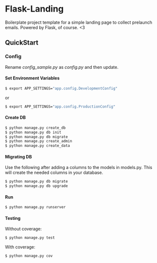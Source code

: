 # Flask-Landing

Boilerplate project template for a simple landing page to collect prelaunch emails. Powered by Flask, of course. <3

## QuickStart

### Config

Rename *config_sample.py* as *config.py* and then update.

#### Set Environment Variables

```sh
$ export APP_SETTINGS="app.config.DevelopmentConfig"
```

or

```sh
$ export APP_SETTINGS="app.config.ProductionConfig"
```

#### Create DB

```sh
$ python manage.py create_db
$ python manage.py db init
$ python manage.py db migrate
$ python manage.py create_admin
$ python manage.py create_data
```

#### Migrating DB
Use the following after adding a columns to the models in models.py. This will create the needed columns in your database.
```sh
$ python manage.py db migrate
$ python manage.py db upgrade
```

#### Run

```sh
$ python manage.py runserver
```

#### Testing

Without coverage:

```sh
$ python manage.py test
```

With coverage:

```sh
$ python manage.py cov
```
